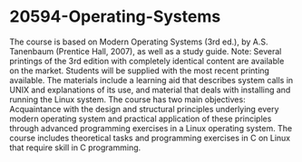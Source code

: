 # 20594-Operating-Systems
The course is based on Modern Operating Systems (3rd ed.), by A.S. Tanenbaum (Prentice Hall, 2007), as well as a study guide. Note: Several printings of the 3rd edition with completely identical content are available on the market. Students will be supplied with the most recent printing available. The materials include a learning aid that describes system calls in UNIX and explanations of its use, and material that deals with installing and running the Linux system.  The course has two main objectives: Acquaintance with the design and structural principles underlying every modern operating system and practical application of these principles through advanced programming exercises in a Linux operating system. The course includes theoretical tasks and programming exercises in C on Linux that require skill in C programming.
